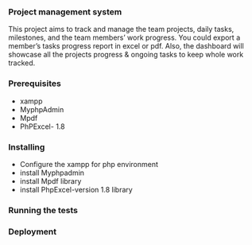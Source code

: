 ### Project management system
This project aims to track and manage the team projects, daily tasks, milestones, and the team members’ work progress. You could export a member’s tasks progress report in excel or pdf. Also, the dashboard will showcase all the projects progress & ongoing tasks to keep whole work tracked. 

### Prerequisites
- xampp
- MyphpAdmin
- Mpdf
- PhPExcel- 1.8

### Installing
- Configure the xampp for php environment 
- install Myphpadmin
- install Mpdf library 
- install PhpExcel-version 1.8 library

### Running the tests

### Deployment



